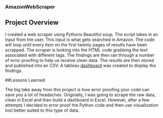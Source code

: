 ### AmazonWebScraper

## Project Overview

I created a web scraper using Pythons Beautiful soup. The script takes in an input from the user. This input is what gets searched in Amazon. The code will loop until every item on the first twenty pages of results have been scrapped.  The scraper is looking into the HTML code grabbing the text associated with different tags. The findings are then ran through a number of error proofing to help us receive clean data. The results are then stored and published into an CSV. A tableau [dashboard](https://public.tableau.com/app/profile/braden.millard/viz/AmazonWebScrapingResultsDashboard1/AmazonWebScrapingDashboard) was created to display the findings.


##Lessons Learned

The big take away from this project is how error proofing your code can save you a lot of headaches. Originally, I was going to scrape the raw data, clean in Excel and then build a dashboard in Excel. However, after a few attempts I decided to error proof the Python code and then use visualization tool better suited to this type of data.
